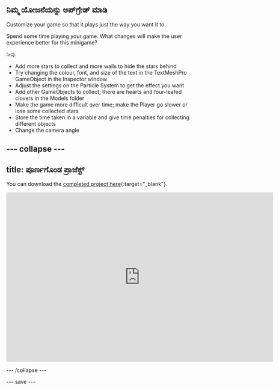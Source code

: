 ## ನಿಮ್ಮ ಯೋಜನೆಯನ್ನು ಅಪ್‌ಗ್ರೇಡ್ ಮಾಡಿ

Customize your game so that it plays just the way you want it to.

Spend some time playing your game. What changes will make the user experience better for this minigame?

ನೀವು:
+ Add more stars to collect and more walls to hide the stars behind
+ Try changing the colour, font, and size of the text in the TextMeshPro GameObject in the Inspector window
+ Adjust the settings on the Particle System to get the effect you want
+ Add other GameObjects to collect; there are hearts and four-leafed clovers in the Models folder
+ Make the game more difficult over time; make the Player go slower or lose some collected stars
+ Store the time taken in a variable and give time penalties for collecting different objects
+ Change the camera angle

--- collapse ---
---
title: ಪೂರ್ಣಗೊಂಡ ಪ್ರಾಜೆಕ್ಟ್
---

You can download the [completed project here](https://rpf.io/p/en/star-collector-get){:target="_blank"}.

<iframe allowtransparency="true" width="710" height="450" src="https://star-collector-extended.rpfilt.repl.co" frameborder="0"></iframe>

--- /collapse ---

--- save ---
